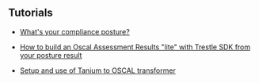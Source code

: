 ## Tutorials


- [What's your compliance posture?](continuous-compliance/continuous-compliance.md)


- [How to build an Oscal Assessment Results "lite" with Trestle SDK from your posture result](task.transformer-construction/transformer-construction.md)


- [Setup and use of Tanium to OSCAL transformer](task.tanuim-to-oscal/transformation.md)
